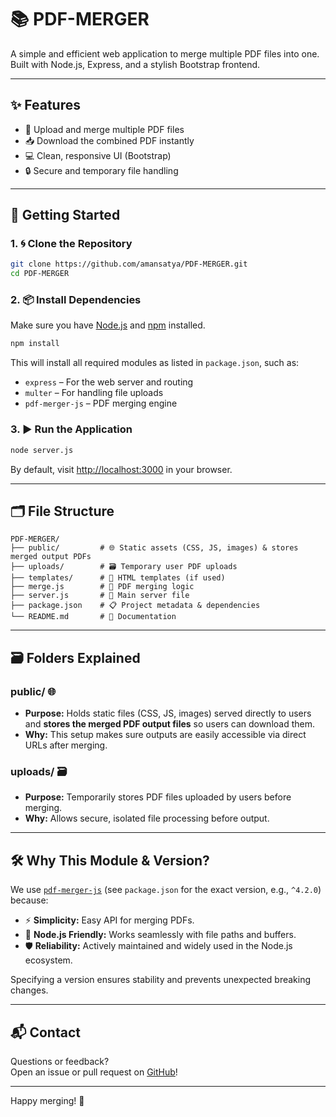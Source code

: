 # 📚 PDF-MERGER

A simple and efficient web application to merge multiple PDF files into one. Built with Node.js, Express, and a stylish Bootstrap frontend.

---

## ✨ Features

- 🚀 Upload and merge multiple PDF files
- 📥 Download the combined PDF instantly
- 💻 Clean, responsive UI (Bootstrap)
- 🔒 Secure and temporary file handling

---

## 🚀 Getting Started

### 1. 🌀 Clone the Repository

```bash
git clone https://github.com/amansatya/PDF-MERGER.git
cd PDF-MERGER
```

### 2. 📦 Install Dependencies

Make sure you have [Node.js](https://nodejs.org/) and [npm](https://www.npmjs.com/) installed.

```bash
npm install
```

This will install all required modules as listed in `package.json`, such as:
- `express` – For the web server and routing
- `multer` – For handling file uploads
- `pdf-merger-js` – PDF merging engine

### 3. ▶️ Run the Application

```bash
node server.js
```

By default, visit [http://localhost:3000](http://localhost:3000) in your browser.

---

## 🗂️ File Structure

```
PDF-MERGER/
├── public/         # 🌐 Static assets (CSS, JS, images) & stores merged output PDFs
├── uploads/        # 🗃️ Temporary user PDF uploads
├── templates/      # 📝 HTML templates (if used)
├── merge.js        # 🔗 PDF merging logic
├── server.js       # 🚦 Main server file
├── package.json    # 📋 Project metadata & dependencies
└── README.md       # 📖 Documentation
```

---

## 🗃️ Folders Explained

### public/ 🌐

- **Purpose:** Holds static files (CSS, JS, images) served directly to users and **stores the merged PDF output files** so users can download them.
- **Why:** This setup makes sure outputs are easily accessible via direct URLs after merging.

### uploads/ 🗃️

- **Purpose:** Temporarily stores PDF files uploaded by users before merging.
- **Why:** Allows secure, isolated file processing before output.

---

## 🛠️ Why This Module & Version?

We use [`pdf-merger-js`](https://www.npmjs.com/package/pdf-merger-js) (see `package.json` for the exact version, e.g., `^4.2.0`) because:

- ⚡ **Simplicity:** Easy API for merging PDFs.
- 🧩 **Node.js Friendly:** Works seamlessly with file paths and buffers.
- 🛡️ **Reliability:** Actively maintained and widely used in the Node.js ecosystem.

Specifying a version ensures stability and prevents unexpected breaking changes.

---

## 📬 Contact

Questions or feedback?  
Open an issue or pull request on [GitHub](https://github.com/amansatya/PDF-MERGER/issues)!

---


Happy merging! 🎉